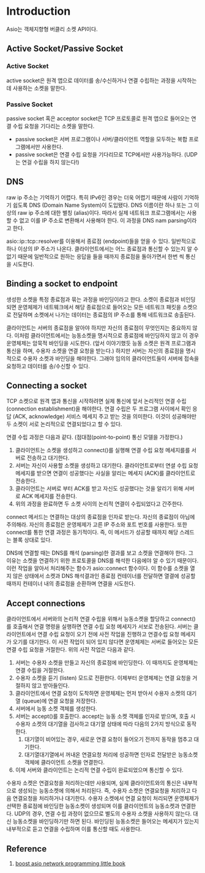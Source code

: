 # Introduction

Asio는 객체지향형 버클리 소켓 API이다.

## Active Socket/Passive Socket

### Active Socket

active socket은 원격 앱으로 데이터를 송/수신하거나 연결 수립하는 과정을 시작하는데 사용하는 소켓을 말한다.

### Passive Socket

passive socket 혹은 acceptor socket은 TCP 프로토콜로 원격 앱으로 들어오는 연결 수립 요청을 기다리는 소켓을 말한다.

- passive socket은 서버 프로그램이나 서버/클라이언트 역할을 모두하는 복합 프로그램에서만 사용한다.
- passive socket은 연결 수립 요청을 기다리므로 TCP에서만 사용가능하다. (UDP는 연걸 수립을 하지 않는다!)

## DNS

raw ip 주소는 기억하기 어렵다. 특히 IPv6인 경우는 더욱 어렵기 때문에 사람이 기억하기 쉽도록 DNS (Domain Name System)이 도입됐다.
DNS 이름이란 하나 또는 그 이상의 raw ip 주소에 대한 별칭 (alias)이다. 따라서 실제 네트워크 프로그램에서는 사용할 수 없고 이를 IP 주소로 변환해서 사용해야 한다. 이 과정을 DNS nam parsing이라고 한다.

asio::ip::tcp::resolver를 이용해서 종료점 (endpoint)들을 얻을 수 있다. 일반적으로 하나 이상의 IP 주소가 나온다. 클라이언트에서는 어느 종료점과 통신할 수 있는지 알 수 없기 때문에 일반적으로 원하는 응답을 들을 때까지 종료점을 돌아가면서 한번 씩 통신을 시도한다.

## Binding a socket to endpoint

생성한 소켓을 특정 종료점과 묶는 과정을 바인딩이라고 한다. 소켓이 종료점과 비인딩되면 운영체제가 네트웨크에서 해당 종료점으로 들어오는 모든 네트워크 패킷을 소켓으로 전달하며 소켓에서 나가는 데이터는 종료점의 IP 주소를 통해 네트워크로 송출된다.

클라이언트는 서버의 종료점을 알아야 하지만 자신의 종료점이 무엇인지는 중요하지 않다. 이처럼 클라이언트에서는 능동소켓을 명시적으로 종료점에 바인딩하지 않고 이 경우 운영체제는 암묵적 바인딩을 시도한다. (앞서 이야기했듯 능동 소켓은 원격 프로그램과 통신을 하며, 수용자 소켓을 연결 요청을 받는다.)
하지만 서버는 자신의 종료점을 명시적으로 수용자 소켓과 바인딩을 해야한다. 그래야 임의의 클라이언트들이 서버에 접속을 요청하고 데이터를 송/수신할 수 있다.

## Connecting a socket

TCP 소켓으로 원격 앱과 통신을 시작하려면 실제 통신에 앞서 논리적인 연결 수립 (connection establishment)을 해야한다.
연결 수립은 두 프로그램 사이에서 확인 응답 (ACK, acknowledge) 서비스 메세지 주고 받는 것을 의미한다. 이것이 성공해야만 두 소켓이 서로 논리적으로 연결되었다고 할 수 있다.

연결 수립 과정은 다음과 같다. (점대점(point-to-point) 통신 모델을 가정한다.)

1. 클라이언트는 소켓을 생성하고 connect()를 실행해 연결 수립 요청 메세지를를 서버로 전송하고 대기한다.
1. 서버는 자신이 사용할 소켓을 생성하고 대기한다. 클라이언트로부터 연셜 수립 요청 메세지를 받으면 연결이 성공했다는 사실을 알리는 메세지 (ACK)를 클라이언트로 전송한다.
1. 클라이언트는 서버로 부터 ACK를 받고 자신도 성공했다는 것을 알리기 위해 서버로 ACK 메세지를 전송한다.
1. 위의 과정을 완료하면 두 소켓 사이의 논리적 연결이 수립되었다고 간주한다.

connect 메서드는 연결하는 대상의 종료점을 인자로 받는다. 자신의 종료점이 아님에 주의해라. 자신의 종료점은 운영체제가 고른 IP 주소와 포트 번호를 사용한다. 또한 connect를 통한 연결 과정은 동기적이다. 즉, 이 메서드가 성공할 때까지 해당 스레드는 블록 상대로 있다.

DNS에 연결할 때는 DNS를 해석 (parsing)한 결과를 보고 소켓을 연결해야 한다. 그 이유는 소켓을 연결하기 위한 프로토콜을 DNS를 해석한 다음에야 알 수 있기 때문이다. 이런 작업을 알아서 처리해주는 함수가 asio::connect 함수이다. 이 함수를 소켓을 열지 않은 상태에서 소켓과 DNS 해석결과인 종료점 컨테이너를 전달하면 열결에 성공할 때까지 컨테이너 내의 종료점을 순환하며 연결을 시도한다.

## Accept connections

클라이언트에서 서버와의 논리적 연결 수립을 위해서 능동소켓을 할당하고 connect()를 호출해서 연결 명령을 실행하면 연결 수립 요청 메세지가 서보로 전송된다. 서버는 클라이언트에서 연결 수립 요청이 오기 전에 사전 작업을 진행하고 연결수립 요청 메세지가 오기를 대기한다. 이 사전 작업이 되어 있지 않다면 운영체제는 서버로 들어오는 모든 연결 수립 요청을 거절한다.
위의 사전 작업은 다음과 같다.

1. 서버는 수용자 소켓을 만들고 자신의 종료점에 바인딩한다. 이 때까지도 운영체제는 연결 수립을 거절한다.
1. 수용자 소켓을 듣기 (listen) 모드로 전환한다. 이제부터 운영체제는 연결 요청을 거절하지 않고 받아들인다.
1. 클라이언트에서 연결 요청이 도착하면 운영체제는 먼저 받아서 수용자 소켓의 대기열 (queue)에 연결 요청을 저장한다.
1. 서버에서 능동 소켓 객체를 생성한다.
1. 서버는 accept()를 호출한다. accept는 능동 소켓 객체를 인자로 받으며, 호출 시 수용자 소켓의 대기열을 검사하고 대기열 상태에 따라 다음의 2가지 방식으로 동작한다.
    1. 대기열이 비어있는 경우, 새로운 연결 요청이 들어오기 전까지 동작을 멈추고 대기한다.
    1. 대기열대기열에서 꺼내온 연결요청 처리에 성공하면 인자로 전달받은 능동소켓 객체에 클라이언트 소켓을 연결한다.
1. 이제 서버와 클라이언트는 논리적 연결 수립이 완료되었으며 통신할 수 있다.

수용자 소켓은 연결요청을 처리하는데만 사용되며, 실제 클라이언트와의 통신은 내부적으로 생성되는 능동소켓에 의해서 처리된다. 즉, 수용자 소켓은 연결요청을 처리하고 다음 연결요청을 처리하거나 대기한다. 수용자 소켓에서 연결 요청이 처리되면 운영체제가 선택한 종료점에 바인딩한 능동소켓이 생성되며 이를 클라이언트의 능동소켓과 연결한다.
UDP의 경우, 연결 수립 과정이 없으므로 별도의 수용자 소켓을 사용하지 않는다. 대신 능동소켓을 바인딩하기만 하면 된다. 바인딩된 능동소켓은  들어오는 메세지가 있는지 내부적으로 듣고 연결을 수립하며 이를 통신할 때도 사용한다.
  
## Reference

1. [boost asio network programming little book](https://nanxiao.gitbooks.io/boost-asio-network-programming-little-book)
